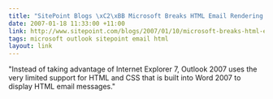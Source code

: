 ```yaml
---
title: "SitePoint Blogs \xC2\xBB Microsoft Breaks HTML Email Rendering in Outlook 2007"
date: 2007-01-18 11:33:00 +11:00
link: http://www.sitepoint.com/blogs/2007/01/10/microsoft-breaks-html-email-rendering-in-outlook/
tags: microsoft outlook sitepoint email html
layout: link
---
```

"Instead of taking advantage of Internet Explorer 7, Outlook 2007 uses the very limited support for HTML and CSS that is built into Word 2007 to display HTML email messages."
